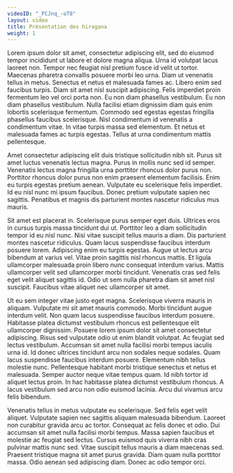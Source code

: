 ```yaml
---
videoID: "_PCJnq_-oT8"
layout: video
title: Présentation des hiragana
weight: 1
---
```


Lorem ipsum dolor sit amet, consectetur adipiscing elit, sed do eiusmod tempor incididunt ut labore et dolore magna aliqua. Urna id volutpat lacus laoreet non. Tempor nec feugiat nisl pretium fusce id velit ut tortor. Maecenas pharetra convallis posuere morbi leo urna. Diam ut venenatis tellus in metus. Senectus et netus et malesuada fames ac. Libero enim sed faucibus turpis. Diam sit amet nisl suscipit adipiscing. Felis imperdiet proin fermentum leo vel orci porta non. Eu non diam phasellus vestibulum. Eu non diam phasellus vestibulum. Nulla facilisi etiam dignissim diam quis enim lobortis scelerisque fermentum. Commodo sed egestas egestas fringilla phasellus faucibus scelerisque. Nisl condimentum id venenatis a condimentum vitae. In vitae turpis massa sed elementum. Et netus et malesuada fames ac turpis egestas. Tellus at urna condimentum mattis pellentesque.

Amet consectetur adipiscing elit duis tristique sollicitudin nibh sit. Purus sit amet luctus venenatis lectus magna. Purus in mollis nunc sed id semper. Venenatis lectus magna fringilla urna porttitor rhoncus dolor purus non. Porttitor rhoncus dolor purus non enim praesent elementum facilisis. Enim eu turpis egestas pretium aenean. Vulputate eu scelerisque felis imperdiet. Id eu nisl nunc mi ipsum faucibus. Donec pretium vulputate sapien nec sagittis. Penatibus et magnis dis parturient montes nascetur ridiculus mus mauris.

Sit amet est placerat in. Scelerisque purus semper eget duis. Ultrices eros in cursus turpis massa tincidunt dui ut. Porttitor leo a diam sollicitudin tempor id eu nisl nunc. Nisi vitae suscipit tellus mauris a diam. Dis parturient montes nascetur ridiculus. Quam lacus suspendisse faucibus interdum posuere lorem. Adipiscing enim eu turpis egestas. Augue ut lectus arcu bibendum at varius vel. Vitae proin sagittis nisl rhoncus mattis. Et ligula ullamcorper malesuada proin libero nunc consequat interdum varius. Mattis ullamcorper velit sed ullamcorper morbi tincidunt. Venenatis cras sed felis eget velit aliquet sagittis id. Odio ut sem nulla pharetra diam sit amet nisl suscipit. Faucibus vitae aliquet nec ullamcorper sit amet.

Ut eu sem integer vitae justo eget magna. Scelerisque viverra mauris in aliquam. Vulputate mi sit amet mauris commodo. Morbi tincidunt augue interdum velit. Non quam lacus suspendisse faucibus interdum posuere. Habitasse platea dictumst vestibulum rhoncus est pellentesque elit ullamcorper dignissim. Posuere lorem ipsum dolor sit amet consectetur adipiscing. Risus sed vulputate odio ut enim blandit volutpat. Ac feugiat sed lectus vestibulum. Accumsan sit amet nulla facilisi morbi tempus iaculis urna id. Id donec ultrices tincidunt arcu non sodales neque sodales. Quam lacus suspendisse faucibus interdum posuere. Elementum nibh tellus molestie nunc. Pellentesque habitant morbi tristique senectus et netus et malesuada. Semper auctor neque vitae tempus quam. Id nibh tortor id aliquet lectus proin. In hac habitasse platea dictumst vestibulum rhoncus. A lacus vestibulum sed arcu non odio euismod lacinia. Arcu dui vivamus arcu felis bibendum.

Venenatis tellus in metus vulputate eu scelerisque. Sed felis eget velit aliquet. Vulputate sapien nec sagittis aliquam malesuada bibendum. Laoreet non curabitur gravida arcu ac tortor. Consequat ac felis donec et odio. Dui accumsan sit amet nulla facilisi morbi tempus. Massa sapien faucibus et molestie ac feugiat sed lectus. Cursus euismod quis viverra nibh cras pulvinar mattis nunc sed. Vitae suscipit tellus mauris a diam maecenas sed. Praesent tristique magna sit amet purus gravida. Diam quam nulla porttitor massa. Odio aenean sed adipiscing diam. Donec ac odio tempor orci.
